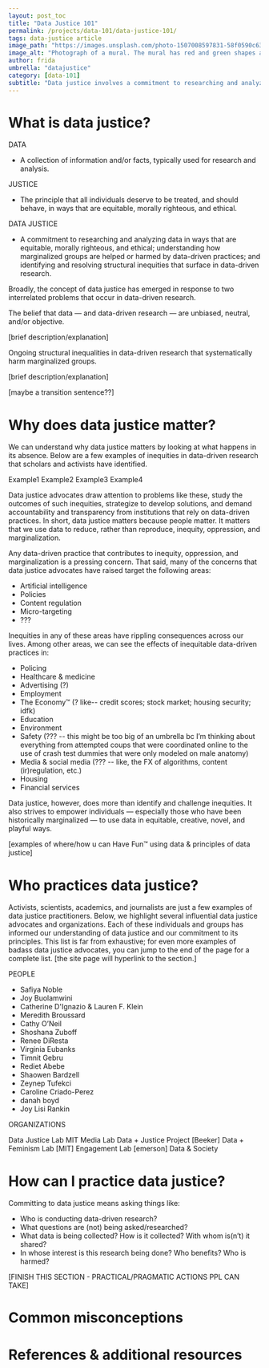 ```yaml
---
layout: post_toc
title: "Data Justice 101"
permalink: /projects/data-101/data-justice-101/
tags: data-justice article
image_path: "https://images.unsplash.com/photo-1507008597831-58f0590c635d?ixid=MXwxMjA3fDB8MHxwaG90by1wYWdlfHx8fGVufDB8fHw%3D&ixlib=rb-1.2.1&auto=format&fit=crop&w=1350&q=80)"
image_alt: "Photograph of a mural. The mural has red and green shapes arranged to look kind of like flowers. One set of shapes has a message symbol in the center, while the other has an arrow."
author: frida
umbrella: "datajustice"
category: [data-101]
subtitle: "Data justice involves a commitment to researching and analyzing data in ways that are equitable, morally righteous, and ethical; understanding how marginalized groups are helped or harmed by data-driven practices; and identifying and resolving structural inequities that surface in data-driven research."
---
```


# What is data justice?

DATA

- A collection of information and/or facts, typically used for research and analysis. 

JUSTICE 

- The principle that all individuals deserve to be treated, and should behave, in ways that are equitable, morally righteous, and ethical. 

DATA JUSTICE

- A commitment to researching and analyzing data in ways that are equitable, morally righteous, and ethical; understanding how marginalized groups are helped or harmed by data-driven practices; and identifying and resolving structural inequities that surface in data-driven research.

Broadly, the concept of data justice has emerged in response to two interrelated problems that occur in data-driven research. 

The belief that data — and data-driven research — are unbiased, neutral, and/or objective.

[brief description/explanation]

Ongoing structural inequalities in data-driven research that systematically harm marginalized groups. 

[brief description/explanation]

[maybe a transition sentence??]


# Why does data justice matter?

We can understand why data justice matters by looking at what happens in its absence. Below are a few examples of inequities in data-driven research that scholars and activists have identified. 

Example1
Example2
Example3 
Example4 

Data justice advocates draw attention to problems like these, study the outcomes of such inequities, strategize to develop solutions, and demand accountability and transparency from institutions that rely on data-driven practices. In short, data justice matters because people matter. It matters that we use data to reduce, rather than reproduce, inequity, oppression, and marginalization. 

Any data-driven practice that contributes to inequity, oppression, and marginalization is a pressing concern. That said, many of the concerns that data justice advocates have raised target the following areas: 

- Artificial intelligence
- Policies 
- Content regulation
- Micro-targeting
- ???

Inequities in any of these areas have rippling consequences across our lives. Among other areas, we can see the effects of inequitable data-driven practices in: 

- Policing
- Healthcare & medicine
- Advertising (?)
- Employment
- The Economy™ (? like-- credit scores; stock market; housing security; idfk) 
- Education
- Environment
- Safety (??? -- this might be too big of an umbrella bc I’m thinking about everything from attempted coups that were coordinated online to the use of crash test dummies that were only modeled on male anatomy)
- Media & social media (??? -- like, the FX of algorithms, content (ir)regulation, etc.)
- Housing
- Financial services

Data justice, however, does more than identify and challenge inequities. It also strives to empower individuals — especially those who have been historically marginalized — to use data in equitable, creative, novel, and playful ways. 

[examples of where/how u can Have Fun™ using data & principles of data justice]

# Who practices data justice?

Activists, scientists, academics, and journalists are just a few examples of data justice practitioners. Below, we highlight several influential data justice advocates and organizations. Each of these individuals and groups has informed our understanding of data justice and our commitment to its principles. This list is far from exhaustive; for even more examples of badass data justice advocates, you can jump to the end of the page for a complete list. [the site page will hyperlink to the section.]

PEOPLE

- Safiya Noble
- Joy Buolamwini
- Catherine D'Ignazio & Lauren F. Klein
- Meredith Broussard 
- Cathy O’Neil 
- Shoshana Zuboff
- Renee DiResta
- Virginia Eubanks
- Timnit Gebru
- Rediet Abebe
- Shaowen Bardzell
- Zeynep Tufekci
- Caroline Criado-Perez
- danah boyd
- Joy Lisi Rankin

ORGANIZATIONS

Data Justice Lab
MIT Media Lab
Data + Justice Project [Beeker]
Data + Feminism Lab [MIT]
Engagement Lab [emerson]
Data & Society


# How can I practice data justice?


Committing to data justice means asking things like:
 
- Who is conducting data-driven research? 
- What questions are (not) being asked/researched?
- What data is being collected? How is it collected? With whom is(n’t) it shared?
- In whose interest is this research being done? Who benefits? Who is harmed?


[FINISH THIS SECTION - PRACTICAL/PRAGMATIC ACTIONS PPL CAN TAKE]


# Common misconceptions

# References & additional resources